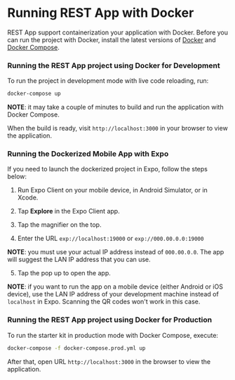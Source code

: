 # Running REST App with Docker

REST App support containerization your application with Docker. Before you can run the
project with Docker, install the latest versions of [Docker] and [Docker Compose].

### Running the REST App project using Docker for Development

To run the project in development mode with live code reloading, run:

```bash
docker-compose up
```

**NOTE**: it may take a couple of minutes to build and run the application with Docker Compose.

When the build is ready, visit `http://localhost:3000` in your browser to view the application.

### Running the Dockerized Mobile App with Expo

If you need to launch the dockerized project in Expo, follow the steps below:

1. Run Expo Client on your mobile device, in Android Simulator, or in Xcode.

2. Tap **Explore** in the Expo Client app.

3. Tap the magnifier on the top.

4. Enter the URL `exp://localhost:19000` or `exp://000.00.0.0:19000`
 
**NOTE**: you must use your actual IP address instead of `000.00.0.0`. The app will suggest the LAN IP address 
that you can use.

5. Tap the pop up to open the app. 

**NOTE**: if you want to run the app on a mobile device (either Android or iOS device), use the LAN IP address of your 
development machine instead of `localhost` in Expo. Scanning the QR codes won't work in this case.

### Running the REST App project using Docker for Production

To run the starter kit in production mode with Docker Compose, execute:

```bash
docker-compose -f docker-compose.prod.yml up
```

After that, open URL `http://localhost:3000` in the browser to view the application.

[docker]: https://www.docker.com/
[docker compose]: https://docs.docker.com/compose/